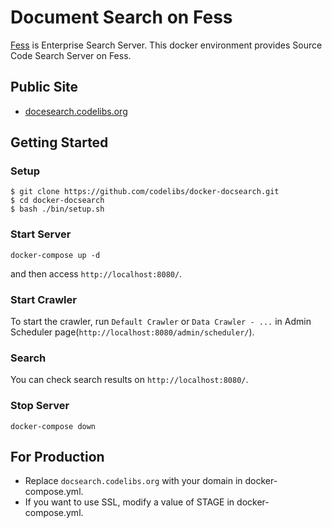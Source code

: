 # Document Search on Fess

[Fess](https://fess.codelibs.org/) is Enterprise Search Server.
This docker environment provides Source Code Search Server on Fess.

## Public Site

* [docesearch.codelibs.org](https://docsearch.codelibs.org/)

## Getting Started

### Setup

```
$ git clone https://github.com/codelibs/docker-docsearch.git
$ cd docker-docsearch
$ bash ./bin/setup.sh
```

### Start Server

```
docker-compose up -d
```

and then access `http://localhost:8080/`.

### Start Crawler

To start the crawler, run `Default Crawler` or `Data Crawler - ...` in Admin Scheduler page(`http://localhost:8080/admin/scheduler/`).

### Search

You can check search results on `http://localhost:8080/`.

### Stop Server

```
docker-compose down
```

## For Production

* Replace `docsearch.codelibs.org` with your domain in docker-compose.yml.
* If you want to use SSL, modify a value of STAGE in docker-compose.yml.
